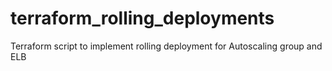# terraform_rolling_deployments
Terraform script to implement rolling deployment for Autoscaling group and ELB

